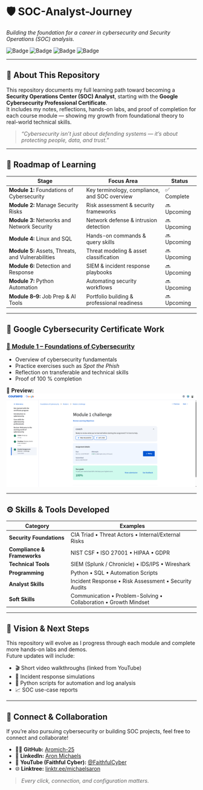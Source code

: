 # 🛡️ SOC-Analyst-Journey  
*Building the foundation for a career in cybersecurity and Security Operations (SOC) analysis.*

![Badge](https://img.shields.io/badge/Goal-SOC%20Analyst-blue)
![Badge](https://img.shields.io/badge/Certificate-Google%20Cybersecurity-green)
![Badge](https://img.shields.io/badge/Progress-Module%201%20Complete-success)
![Badge](https://img.shields.io/badge/Status-Active%20Learning-brightgreen)

---

## 👋 About This Repository

This repository documents my full learning path toward becoming a **Security Operations Center (SOC) Analyst**, starting with the **Google Cybersecurity Professional Certificate**.  
It includes my notes, reflections, hands-on labs, and proof of completion for each course module — showing my growth from foundational theory to real-world technical skills.

> *“Cybersecurity isn’t just about defending systems — it’s about protecting people, data, and trust.”*

---

## 🧭 Roadmap of Learning

| Stage | Focus Area | Status |
|-------|-------------|--------|
| **Module 1:** Foundations of Cybersecurity | Key terminology, compliance, and SOC overview | ✅ Complete |
| **Module 2:** Manage Security Risks | Risk assessment & security frameworks | 🔜 Upcoming |
| **Module 3:** Networks and Network Security | Network defense & intrusion detection | 🔜 Upcoming |
| **Module 4:** Linux and SQL | Hands-on commands & query skills | 🔜 Upcoming |
| **Module 5:** Assets, Threats, and Vulnerabilities | Threat modeling & asset classification | 🔜 Upcoming |
| **Module 6:** Detection and Response | SIEM & incident response playbooks | 🔜 Upcoming |
| **Module 7:** Python Automation | Automating security workflows | 🔜 Upcoming |
| **Module 8–9:** Job Prep & AI Tools | Portfolio building & professional readiness | 🔜 Upcoming |

---

## 📘 Google Cybersecurity Certificate Work

### [🔗 Module 1 – Foundations of Cybersecurity](./Google-Cybersecurity-Certificate/Module1_Foundations_of_Cybersecurity)

- Overview of cybersecurity fundamentals  
- Practice exercises such as *Spot the Phish*  
- Reflection on transferable and technical skills  
- Proof of 100 % completion  

📄 **Preview:**  
![Module 1 Challenge 100 %](Google-Cybersecurity-Certificate/certificates/Module1_Challenge_Completion.png)

---

## ⚙️ Skills & Tools Developed

| Category | Examples |
|-----------|-----------|
| **Security Foundations** | CIA Triad • Threat Actors • Internal/External Risks |
| **Compliance & Frameworks** | NIST CSF • ISO 27001 • HIPAA • GDPR |
| **Technical Tools** | SIEM (Splunk / Chronicle) • IDS/IPS • Wireshark |
| **Programming** | Python • SQL • Automation Scripts |
| **Analyst Skills** | Incident Response • Risk Assessment • Security Audits |
| **Soft Skills** | Communication • Problem-Solving • Collaboration • Growth Mindset |

---

## 🧠 Vision & Next Steps

This repository will evolve as I progress through each module and complete more hands-on labs and demos.  
Future updates will include:
- 🎬 Short video walkthroughs (linked from YouTube)  
- 🧾 Incident response simulations  
- 🧰 Python scripts for automation and log analysis  
- 📈 SOC use-case reports  

---

## 🙌 Connect & Collaboration

If you’re also pursuing cybersecurity or building SOC projects, feel free to connect and collaborate!

- 🧑‍💻 **GitHub:** [Aromich-25](https://github.com/Aromich-25)
- 💼 **LinkedIn:** [Aron Michaels](https://www.linkedin.com/in/aron-michaels/)
- 🎥 **YouTube (Faithful Cyber):** [@FaithfulCyber](https://www.youtube.com/@FaithfulCyber)
- 🌐 **Linktree:** [linktr.ee/michaelsaron](https://linktr.ee/michaelsaron)

> *Every click, connection, and configuration matters.*
